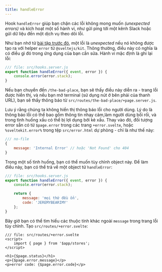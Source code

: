 ```yaml
---
title: handleError
---
```


Hook `handleError` giúp bạn chặn các lỗi không mong muốn _(unexpected errors)_ và kích hoạt một số hành vi, như gửi ping tới một kênh Slack hoặc gửi dữ liệu đến một dịch vụ theo dõi lỗi.

Như bạn nhớ từ [bài tập trước đó](error-basics), một lỗi là _unexpected_  nếu nó không được tạo ra với helper `error` từ `@sveltejs/kit`. Thông thường, điều này có nghĩa là có điều gì đó trong ứng dụng của bạn cần sửa. Hành vi mặc định là ghi lại lỗi:


```js
/// file: src/hooks.server.js
export function handleError({ event, error }) {
	console.error(error.stack);
}
```

Nếu bạn chuyển đến `/the-bad-place`, bạn sẽ thấy điều này diễn ra - trang lỗi được hiển thị, và nếu bạn mở terminal (sử dụng nút ở bên phải của thanh URL), bạn sẽ thấy thông báo từ `src/routes/the-bad-place/+page.server.js`.

Lưu ý rằng chúng ta không hiển thị thông báo lỗi cho người dùng. Lý do là thông báo lỗi có thể bao gồm thông tin nhạy cảm,làm người dùng bối rối, và trong tình huống xấu có thể bị lợi dụng bởi kẻ xấu. Thay vào đó, đối tượng error sẵn có từ `$page.error` trong các trang `+error.svelte`, hoặc `%sveltekit.error%` trong tệp `src/error.html` dự phòng - chỉ là như thế này:

```js
/// no-file
{
	message: 'Internal Error' // hoặc 'Not Found' cho 404
}
```

Trong một số tình huống, bạn có thể muốn tùy chỉnh object này. Để làm điều này, bạn có thể trả về một object từ `handleError`:

```js
/// file: src/hooks.server.js
export function handleError({ event, error }) {
	console.error(error.stack);

	return {
		message: 'mọi thứ đều ổn',
		code: 'JEREMYBEARIMY'
	};
}
```

Bây giờ bạn có thể tìm hiểu các thuộc tính khác ngoài `message` trong trang lỗi tùy chỉnh. Tạo `src/routes/+error.svelte`:

```svelte
/// file: src/routes/+error.svelte
<script>
	import { page } from '$app/stores';
</script>

<h1>{$page.status}</h1>
<p>{$page.error.message}</p>
<p>error code: {$page.error.code}</p>
```

